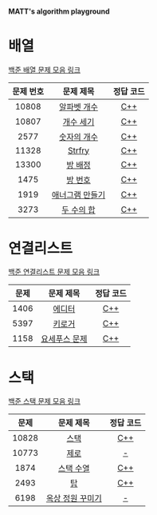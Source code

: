 #### MATT's algorithm playground

# 배열

[백준 배열 문제 모음 링크](https://www.acmicpc.net/workbook/view/7307)

| 문제 번호 |                        문제 제목                        |        정답 코드         |
| :-------: | :-----------------------------------------------------: | :----------------------: |
|   10808   |  [알파벳 개수](https://www.acmicpc.net/problem/10808)   | [C++](./array/10808.cpp) |
|   10807   |   [개수 세기](https://www.acmicpc.net/problem/10807)    | [C++](./array/10807.cpp) |
|   2577    |   [숫자의 개수](https://www.acmicpc.net/problem/2577)   | [C++](./array/2577.cpp)  |
|   11328   |     [Strfry](https://www.acmicpc.net/problem/11328)     | [C++](./array/11328.cpp) |
|   13300   |    [방 배정](https://www.acmicpc.net/problem/13300)     | [C++](./array/13300.cpp) |
|   1475    |     [방 번호](https://www.acmicpc.net/problem/1475)     | [C++](./array/1475.cpp)  |
|   1919    | [애너그램 만들기](https://www.acmicpc.net/problem/1919) | [C++](./array/1919.cpp)  |
|   3273    |   [두 수의 합](https://www.acmicpc.net/problem/3273)    | [C++](./array/3273.cpp)  |

# 연결리스트

[백준 연결리스트 문제 모음 링크](https://www.acmicpc.net/workbook/view/7308)

| 문제 |                       문제 제목                       |          정답 코드           |
| :--: | :---------------------------------------------------: | :--------------------------: |
| 1406 |    [에디터](https://www.acmicpc.net/problem/1406)     | [C++](./linkedList/1406.cpp) |
| 5397 |    [키로거](https://www.acmicpc.net/problem/5397)     | [C++](./linkedList/5397.cpp) |
| 1158 | [요세푸스 문제](https://www.acmicpc.net/problem/1158) | [C++](./linkedList/1158.cpp) |

# 스택

[백준 스택 문제 모음 링크](https://www.acmicpc.net/workbook/view/7309)

| 문제  |                        문제 제목                         |        정답 코드         |
| :---: | :------------------------------------------------------: | :----------------------: |
| 10828 |      [스택](https://www.acmicpc.net/problem/10828)       | [C++](./stack/10828.cpp) |
| 10773 |      [제로](https://www.acmicpc.net/problem/10773)       |  [-](./stack/10733.cpp)  |
| 1874  |    [스택 수열](https://www.acmicpc.net/problem/1874)     | [C++](./stack/1874.cpp)  |
| 2493  |        [탑](https://www.acmicpc.net/problem/2493)        |  [C++](./stack/2493.cpp)   |
| 6198  | [옥상 정원 꾸미기](https://www.acmicpc.net/problem/6198) |  [-](./stack/6198.cpp)   |
